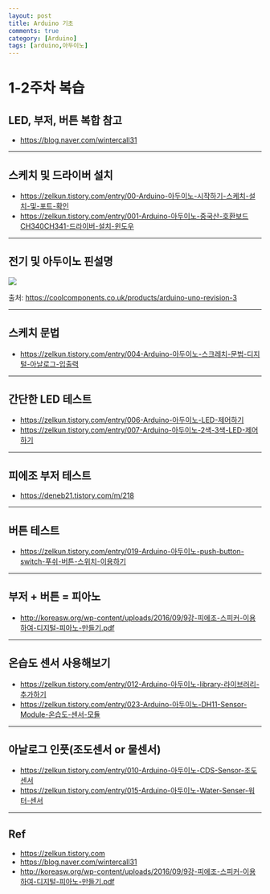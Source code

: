 ```yaml
---
layout: post
title: Arduino 기초 
comments: true
category: [Arduino]
tags: [arduino,아두이노]
---
```


# 1-2주차 복습

## LED, 부저, 버튼 복합 참고

* https://blog.naver.com/wintercall31

---

## 스케치 및 드라이버 설치

* https://zelkun.tistory.com/entry/00-Arduino-아두이노-시작하기-스케치-설치-및-포트-확인
* https://zelkun.tistory.com/entry/001-Arduino-아두이노-중국산-호환보드CH340CH341-드라이버-설치-윈도우

---

## 전기 및 아두이노 핀설명

<img src="https://cdn.shopify.com/s/files/1/2311/3697/products/arduino-uno-r3-education-genuino-original-boards-robotics-cool-components_205_800x565.jpg">

출처: https://coolcomponents.co.uk/products/arduino-uno-revision-3

---

## 스케치 문법

* https://zelkun.tistory.com/entry/004-Arduino-아두이노-스크레치-문법-디지털-아날로그-입출력

---

## 간단한 LED 테스트

* https://zelkun.tistory.com/entry/006-Arduino-아두이노-LED-제어하기
* https://zelkun.tistory.com/entry/007-Arduino-아두이노-2색-3색-LED-제어하기

---

## 피에조 부저 테스트

* https://deneb21.tistory.com/m/218

---

## 버튼 테스트

* https://zelkun.tistory.com/entry/019-Arduino-아두이노-push-button-switch-푸쉬-버튼-스위치-이용하기

---

## 부저 + 버튼 = 피아노

* http://koreasw.org/wp-content/uploads/2016/09/9강-피에조-스피커-이용하여-디지털-피아노-만들기.pdf

---

## 온습도 센서 사용해보기

* https://zelkun.tistory.com/entry/012-Arduino-아두이노-library-라이브러리-추가하기
* https://zelkun.tistory.com/entry/023-Arduino-아두이노-DH11-Sensor-Module-온습도-센서-모듈

---

## 아날로그 인풋(조도센서 or 물센서)

* https://zelkun.tistory.com/entry/010-Arduino-아두이노-CDS-Sensor-조도센서
* https://zelkun.tistory.com/entry/015-Arduino-아두이노-Water-Senser-워터-센서

---

## Ref

* https://zelkun.tistory.com
* https://blog.naver.com/wintercall31
* http://koreasw.org/wp-content/uploads/2016/09/9강-피에조-스피커-이용하여-디지털-피아노-만들기.pdf
